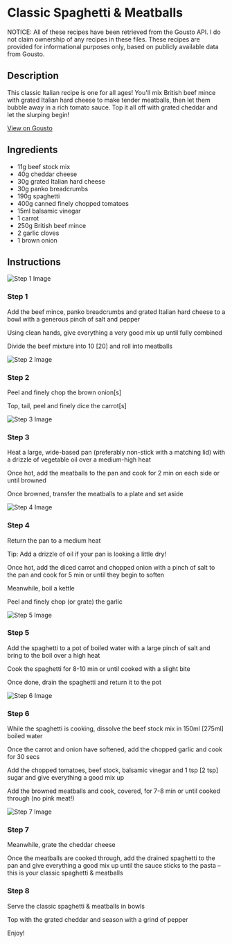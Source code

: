 # Classic Spaghetti & Meatballs

NOTICE: All of these recipes have been retrieved from the Gousto API. I do not claim ownership of any recipes in these files. These recipes are provided for informational purposes only, based on publicly available data from Gousto.

## Description

This classic Italian recipe is one for all ages! You'll mix British beef mince with grated Italian hard cheese to make tender meatballs, then let them bubble away in a rich tomato sauce. Top it all off with grated cheddar and let the slurping begin!

[View on Gousto](https://www.gousto.co.uk/recipes/cookbook/classic-spaghetti-meatballs)

## Ingredients

- 11g beef stock mix 
- 40g cheddar cheese
- 30g grated Italian hard cheese
- 30g panko breadcrumbs
- 190g spaghetti 
- 400g canned finely chopped tomatoes
- 15ml balsamic vinegar
- 1 carrot
- 250g British beef mince
- 2 garlic cloves
- 1 brown onion

## Instructions

![Step 1 Image](https://production-media.gousto.co.uk/cms/recipe-step-image/1757.-step-1-x200.jpg)

### Step 1

Add the beef mince, panko breadcrumbs and grated Italian hard cheese to a bowl with a generous pinch of salt and pepper

Using clean hands, give everything a very good mix up until fully combined

Divide the beef mixture into 10 <span class="text-danger">[20]</span> and roll into meatballs

![Step 2 Image](https://production-media.gousto.co.uk/cms/recipe-step-image/1757.-step-2-x200.jpg)

### Step 2

Peel and finely chop the brown onion<span class="text-danger">[s]</span>

Top, tail, peel and finely dice the carrot<span class="text-danger">[s]</span>

![Step 3 Image](https://production-media.gousto.co.uk/cms/recipe-step-image/1757.-step-3-x200.jpg)

### Step 3

Heat a large, wide-based pan (preferably non-stick with a matching lid) with a drizzle of vegetable oil over a medium-high heat

Once hot, add the meatballs to the pan and cook for 2 min on each side or until browned

Once browned, transfer the meatballs to a plate and set aside

![Step 4 Image](https://production-media.gousto.co.uk/cms/recipe-step-image/1757.-step-4-x200.jpg)

### Step 4

Return the pan to a medium heat

Tip: Add a drizzle of oil if your pan is looking a little dry!

Once hot, add the diced carrot and chopped onion with a pinch of salt to the pan and cook for 5 min or until they begin to soften

Meanwhile, boil a kettle

Peel and finely chop (or grate) the garlic

![Step 5 Image](https://production-media.gousto.co.uk/cms/recipe-step-image/1757.-step-5-x200.jpg)

### Step 5

Add the spaghetti to a pot of boiled water with a large pinch of salt and bring to the boil over a high heat

Cook the spaghetti for 8-10 min or until cooked with a slight bite

Once done, drain the spaghetti and return it to the pot

![Step 6 Image](https://production-media.gousto.co.uk/cms/recipe-step-image/1757.-step-6-x200.jpg)

### Step 6

While the spaghetti is cooking, dissolve the beef stock mix in 150ml <span class="text-danger">[275ml]</span> boiled water

Once the carrot and onion have softened, add the chopped garlic and cook for 30 secs

Add the chopped tomatoes, beef stock, balsamic vinegar and 1 tsp <span class="text-danger">[2 tsp]</span> sugar and give everything a good mix up

Add the browned meatballs and cook, covered, for 7-8 min or until cooked through (no pink meat!)

![Step 7 Image](https://production-media.gousto.co.uk/cms/recipe-step-image/1757.-step-7-x200.jpg)

### Step 7

Meanwhile, grate the cheddar cheese

Once the meatballs are cooked through, add the drained spaghetti to the pan and give everything a good mix up until the sauce sticks to the pasta – this is your classic spaghetti & meatballs

### Step 8

Serve the classic spaghetti & meatballs in bowls

Top with the grated cheddar and season with a grind of pepper

Enjoy!

